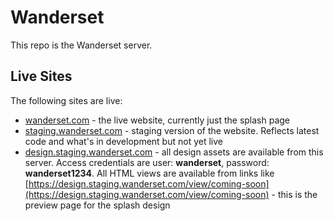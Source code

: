 Wanderset
======

This repo is the Wanderset server.

## Live Sites

The following sites are live:

* [wanderset.com](https://wanderset.com) - the live website, currently just the splash page
* [staging.wanderset.com](https://staging.wanderset.com) - staging version of the website. Reflects latest code and what's in development but not yet live
* [design.staging.wanderset.com](https://design.staging.wanderset.com) - all design assets are available from this server. Access credentials are user: **wanderset**, password: **wanderset1234**. All HTML views are available from links like [https://design.staging.wanderset.com/view/coming-soon](https://design.staging.wanderset.com/view/coming-soon) - this is the preview page for the splash design
